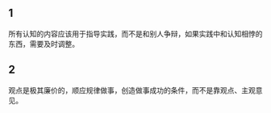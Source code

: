 ## 1 

所有认知的内容应该用于指导实践，而不是和别人争辩，如果实践中和认知相悖的东西，需要及时调整。

## 2

观点是极其廉价的，顺应规律做事，创造做事成功的条件，而不是靠观点、主观意见。


